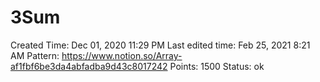 # 3Sum

Created Time: Dec 01, 2020 11:29 PM
Last edited time: Feb 25, 2021 8:21 AM
Pattern: https://www.notion.so/Array-af1fbf6be3da4abfadba9d43c8017242
Points: 1500
Status: ok